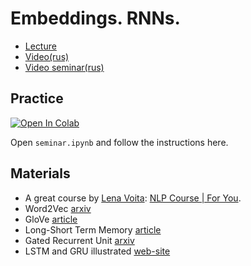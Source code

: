 # Embeddings. RNNs.

- [Lecture](https://docs.google.com/presentation/d/1Gz1YENgW-V1CygyH-ixjOPvO5vxgvj1S3cOCRAYtj3Y/edit?usp=sharing)
- [Video(rus)]()
- [Video seminar(rus)]()

## Practice

[![Open In Colab](https://colab.research.google.com/assets/colab-badge.svg)](https://drive.google.com/file/d/1v46vCJ8AA034_sqBdCRVjuzluAGdE1gE/view?usp=sharing)

Open `seminar.ipynb` and follow the instructions here.

## Materials

- A great course by [Lena Voita](https://lena-voita.github.io):  [NLP Course | For You](https://lena-voita.github.io/nlp_course.html).
- Word2Vec [arxiv](https://arxiv.org/pdf/1301.3781.pdf)
- GloVe [article](https://nlp.stanford.edu/pubs/glove.pdf)
- Long-Short Term Memory [article](https://www.researchgate.net/publication/13853244_Long_Short-term_Memory)
- Gated Recurrent Unit [arxiv](https://arxiv.org/pdf/1406.1078.pdf)
- LSTM and GRU illustrated [web-site](https://towardsdatascience.com/illustrated-guide-to-lstms-and-gru-s-a-step-by-step-explanation-44e9eb85bf21)
